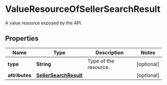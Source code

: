 

# ValueResourceOfSellerSearchResult

A value resource exposed by the API.

## Properties

| Name | Type | Description | Notes |
|------------ | ------------- | ------------- | -------------|
|**type** | **String** | Type of the resource. |  [optional] |
|**attributes** | [**SellerSearchResult**](SellerSearchResult.md) |  |  [optional] |



